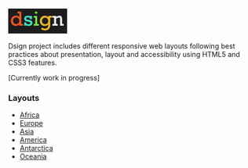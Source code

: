 ![](assets/images/dsign_github.png?v=4&s=100)

Dsign project includes different responsive web layouts following best practices about presentation, layout and accessibility using HTML5 and CSS3 features.

[Currently work in progress]

### Layouts

- [Africa]()
- [Europe]()
- [Asia]()
- [America]()
- [Antarctica]()
- [Oceania]()